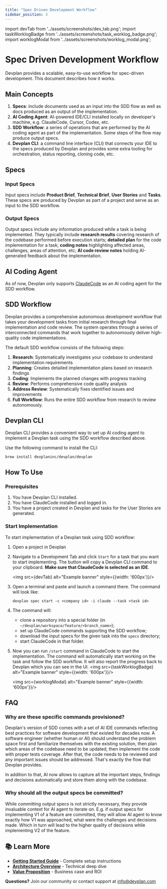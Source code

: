 ```yaml
---
title: "Spec Driven Development Workflow"
sidebar_position: 3
---
```


import devTab from '../assets/screenshots/dev_tab.png';
import taskWorklogBadge from '../assets/screenshots/task_worklog_badge.png';
import worklogModal from '../assets/screenshots/worklog_modal.png';

# Spec Driven Development Workflow

Devplan provides a scalable, easy-to-use workflow for spec-driven development. This document describes how it works.

## Main Concepts

1. **Specs**: include documents used as an input into the SDD flow as well as docs produced as an output of
the implementation.
2. **AI Coding Agent**: AI-powered IDE/CLI installed locally on developer's machine, e.g. ClaudeCode, Cursor, Codex, etc.
3. **SDD Workflow**: a series of operations that are performed by the AI coding agent as part of the implementation.
Some steps of the flow may produce output specs.
4. **Devplan CLI**: a command line interface (CLI) that connects your IDE to the specs produced by Devplan and provides
some extra tooling for orchestration, status reporting, cloning code, etc.

## Specs

### Input Specs
Input specs include **Product Brief**, **Technical Brief**, **User Stories** and **Tasks**. These specs
are produced by Devplan as part of a project and serve as an input to the SDD workflow.

### Output Specs
Output specs include any information produced while a task is being implemented. They typically include 
**research results** covering research of the codebase performed before execution starts; **detailed plan** for
the code implementation for a task; **coding notes** highlighting affected areas, challenges, areas of attention, etc;
**AI code review notes** holding AI-generated feedback about the implementation. 

## AI Coding Agent

As of now, Devplan only supports [ClaudeCode](https://www.claude.com/product/claude-code) as an AI coding agent for the
SDD workflow.

## SDD Workflow

Devplan provides a comprehensive autonomous development workflow that takes your development tasks from initial 
research through final implementation and code review. The system operates through a series of interconnected 
commands that work together to autonomously deliver high-quality code implementations.

The default SDD workflow consists of the following steps:

1. **Research**: Systematically investigates your codebase to understand implementation requirements
2. **Planning**: Creates detailed implementation plans based on research findings
3. **Coding**: Implements the planned changes with progress tracking
4. **Review**: Performs comprehensive code quality analysis
5. **Address Review**: Systematically fixes identified issues and improvements
6. **Full Workflow**: Runs the entire SDD workflow from research to review autonomously.

## Devplan CLI
Devplan CLI provides a convenient way to set up AI coding agent to implement a Devplan task
using the SDD workflow described above.

Use the following command to install the CLI:
```bash
brew install devplaninc/devplan/devplan
```

## How To Use

### Prerequisites

1. You have Devplan CLI installed.
2. You have ClaudeCode installed and logged in.
3. You have a project created in Devplan and tasks for the User Stories are generated.

### Start Implementation

To start implementation of a Devplan task using SDD workflow:

1. Open a project in Devplan
2. Navigate to a Development Tab and click `Start` for a task that you want to start implementing. The button will 
copy a Devplan CLI command to your clipboard. **Make sure that ClaudeCode is selected as an IDE**.
    
    <img src={devTab} alt="Example banner" style={{width: '600px'}}/>
3. Open a terminal and paste and launch a command there. The command will look like:
    ```
    devplan spec start -c <company id> -i claude --task <task id>
    ```
4. The command will:
   - clone a repository into a special folder (in `~/devplan/workspace/feature/<branch_name>`);
   - set up ClaudeCode commands supporting the SDD workflow;
   - download the input specs for the given task into the `specs` directory;
   - start ClaudeCode in that folder.
5. Now you can run `/start` command in ClaudeCode to start the implementation. The command will automatically
start working on the task and follow the SDD workflow. It will also report the progress back to Devplan which you
can see in the UI.
   <img src={taskWorklogBadge} alt="Example banner" style={{width: '600px'}}/>
   
   <img src={worklogModal} alt="Example banner" style={{width: '600px'}}/>

## FAQ

### Why are these specific commands provisioned?

Devplan's version of SDD comes with a set of AI IDE commands reflecting best practices for software development that
existed for decades now. A software engineer (whether human or AI) should understand the problem space first and
familiarize themselves with the existing solution, then plan which areas of the codebase need to be updated,
then implement the code with proper tests coverage. After that, the code needs to be reviewed and any important issues
should be addressed. That's exactly the flow that Devplan provides.

In addition to that, AI now allows to capture all the important steps, findings and decisions automatically and store
them along with the codebase.

### Why should all the output specs be committed?

While committing output specs is not strictly necessary, they provide invaluable context for AI agent to iterate on.
E.g. if output specs for implementing V1 of a feature are committed, they will allow AI agent to know exactly how
V1 was approached, what were the challenges and decisions made. Which in turn will lead to the higher quality of
decisions while implementing V2 of the feature.
   

## 📚 Learn More

- **[Getting Started Guide](/getting-started)** - Complete setup instructions
- **[Architecture Overview](/architecture)** - Technical deep dive
- **[Value Proposition](/value-proposition)** - Business case and ROI

**Questions?** Join our community or contact support at info@devplan.com